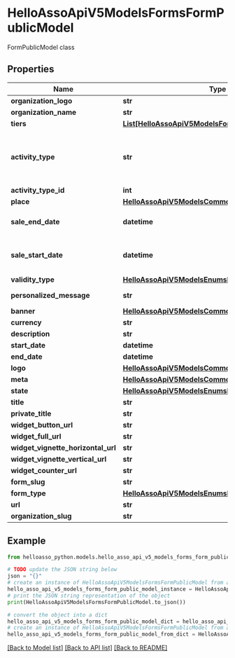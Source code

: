 # HelloAssoApiV5ModelsFormsFormPublicModel

FormPublicModel class

## Properties

Name | Type | Description | Notes
------------ | ------------- | ------------- | -------------
**organization_logo** | **str** | Organization Logo | [optional] 
**organization_name** | **str** | Organization Name | [optional] 
**tiers** | [**List[HelloAssoApiV5ModelsFormsTierPublicModel]**](HelloAssoApiV5ModelsFormsTierPublicModel.md) | Tiers | [optional] 
**activity_type** | **str** | Activity type of the event eg. \&quot;Atelier(s) / Stage(s)\&quot; matching one of the provided type values &lt;a href&#x3D;\&quot;index#!/Values/Values_Get\&quot;&gt; provided here&lt;/a&gt; or a custom value is allowed. | [optional] 
**activity_type_id** | **int** | Activity type identifier | [optional] 
**place** | [**HelloAssoApiV5ModelsCommonPlaceModel**](HelloAssoApiV5ModelsCommonPlaceModel.md) |  | [optional] 
**sale_end_date** | **datetime** | The datetime (Inclusive) at which the sales end.  If null the orders will be available until the end of the campaign. | [optional] 
**sale_start_date** | **datetime** | The datetime (Inclusive) at which the users can start placing orders.  If null the orders will be available as soon as the campaign is published. | [optional] 
**validity_type** | [**HelloAssoApiV5ModelsEnumsMembershipValidityType**](HelloAssoApiV5ModelsEnumsMembershipValidityType.md) |  | [optional] 
**personalized_message** | **str** | A message customized by the organization administrator. | [optional] 
**banner** | [**HelloAssoApiV5ModelsCommonDocumentModel**](HelloAssoApiV5ModelsCommonDocumentModel.md) |  | [optional] 
**currency** | **str** | Currency | [optional] 
**description** | **str** | Short description (one line) | [optional] 
**start_date** | **datetime** | The datetime of the activity start | [optional] 
**end_date** | **datetime** | The datetime of the activity end | [optional] 
**logo** | [**HelloAssoApiV5ModelsCommonDocumentModel**](HelloAssoApiV5ModelsCommonDocumentModel.md) |  | [optional] 
**meta** | [**HelloAssoApiV5ModelsCommonMetaModel**](HelloAssoApiV5ModelsCommonMetaModel.md) |  | [optional] 
**state** | [**HelloAssoApiV5ModelsEnumsFormState**](HelloAssoApiV5ModelsEnumsFormState.md) |  | [optional] 
**title** | **str** | Title | [optional] 
**private_title** | **str** | Private Title | [optional] 
**widget_button_url** | **str** | Url of the widget button | [optional] 
**widget_full_url** | **str** | Url of the form widget | [optional] 
**widget_vignette_horizontal_url** | **str** | Url of the horizontal vignette widget | [optional] 
**widget_vignette_vertical_url** | **str** | Url of the vertical vignette widget | [optional] 
**widget_counter_url** | **str** | Url of the counter widget | [optional] 
**form_slug** | **str** | The form slug | [optional] 
**form_type** | [**HelloAssoApiV5ModelsEnumsFormType**](HelloAssoApiV5ModelsEnumsFormType.md) |  | [optional] 
**url** | **str** | The form url | [optional] 
**organization_slug** | **str** | The organization slug | [optional] 

## Example

```python
from helloasso_python.models.hello_asso_api_v5_models_forms_form_public_model import HelloAssoApiV5ModelsFormsFormPublicModel

# TODO update the JSON string below
json = "{}"
# create an instance of HelloAssoApiV5ModelsFormsFormPublicModel from a JSON string
hello_asso_api_v5_models_forms_form_public_model_instance = HelloAssoApiV5ModelsFormsFormPublicModel.from_json(json)
# print the JSON string representation of the object
print(HelloAssoApiV5ModelsFormsFormPublicModel.to_json())

# convert the object into a dict
hello_asso_api_v5_models_forms_form_public_model_dict = hello_asso_api_v5_models_forms_form_public_model_instance.to_dict()
# create an instance of HelloAssoApiV5ModelsFormsFormPublicModel from a dict
hello_asso_api_v5_models_forms_form_public_model_from_dict = HelloAssoApiV5ModelsFormsFormPublicModel.from_dict(hello_asso_api_v5_models_forms_form_public_model_dict)
```
[[Back to Model list]](../README.md#documentation-for-models) [[Back to API list]](../README.md#documentation-for-api-endpoints) [[Back to README]](../README.md)


